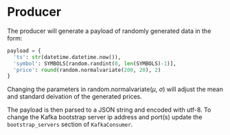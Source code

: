 # Producer 

The producer will generate a payload of randomly generated data in the form:

```python
payload = {
  'ts': str(datetime.datetime.now()),
  'symbol': SYMBOLS[random.randint(0, len(SYMBOLS)-1)],
  'price': round(random.normalvariate(200, 20), 2)
}
```

Changing the parameters in random.normalvariate($\mu$,  $\sigma$) will adjust the mean and standard deivation of the generated prices.

The payload is then parsed to a JSON string and encoded with utf-8. To change the Kafka bootstrap server ip address and port(s) update the `bootstrap_servers` section of `KafkaConsumer`.

